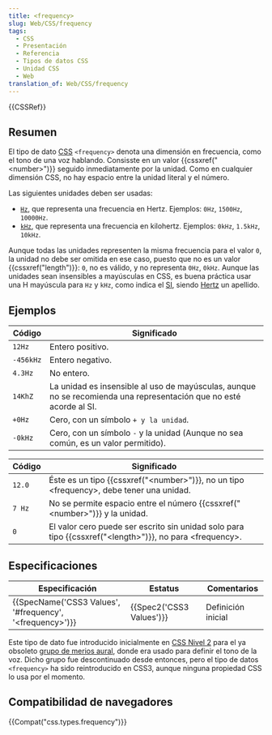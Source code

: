 ```yaml
---
title: <frequency>
slug: Web/CSS/frequency
tags:
  - CSS
  - Presentación
  - Referencia
  - Tipos de datos CSS
  - Unidad CSS
  - Web
translation_of: Web/CSS/frequency
---
```

{{CSSRef}}

## Resumen

El tipo de dato [CSS](/es/docs/Web/CSS) `<frequency>` denota una dimensión en frecuencia, como el tono de una voz hablando. Consisste en un valor {{cssxref("&lt;number&gt;")}} seguido inmediatamente por la unidad. Como en cualquier dimensión CSS, no hay espacio entre la unidad literal y el número.

Las siguientes unidades deben ser usadas:

- [`Hz`](), que representa una frecuencia en Hertz. Ejemplos: `0Hz`, `1500Hz`, `10000Hz`.
- [`kHz`](), que representa una frecuencia en kilohertz. Ejemplos: `0kHz`, `1.5kHz`, `10kHz`.

Aunque todas las unidades representen la misma frecuencia para el valor `0`, la unidad no debe ser omitida en ese caso, puesto que no es un valor {{cssxref("length")}}: `0`, no es válido, y no representa `0Hz`, `0kHz`. Aunque las unidades sean insensibles a mayúsculas en CSS, es buena práctica usar una H mayúscula para `Hz` y `kHz`, como indica el [SI](https://es.wikipedia.org/wiki/Sistema_Internacional_de_Unidades), siendo [Hertz](http://en.wikipedia.org/wiki/Heinrich_Hertz) un apellido.

## Ejemplos

| Código    | Significado                                                                                                        |
| --------- | ------------------------------------------------------------------------------------------------------------------ |
| `12Hz`    | Entero positivo.                                                                                                   |
| `-456kHz` | Entero negativo.                                                                                                   |
| `4.3Hz`   | No entero.                                                                                                         |
| `14KhZ`   | La unidad es insensible al uso de mayúsculas, aunque no se recomienda una representación que no esté acorde al SI. |
| `+0Hz`    | Cero, con un símbolo `+ y la unidad`.                                                                              |
| `-0kHz`   | Cero, con un símbolo `-` y la unidad (Aunque no sea común, es un valor permitido).                                 |

| Código | Significado                                                                                                               |
| ------ | ------------------------------------------------------------------------------------------------------------------------- |
| `12.0` | Éste es un tipo {{cssxref("&lt;number&gt;")}}, no un tipo \<frequency>, debe tener una unidad.                 |
| `7 Hz` | No se permite espacio entre el número {{cssxref("&lt;number&gt;")}} y la unidad.                               |
| `0`    | El valor cero puede ser escrito sin unidad solo para tipo {{cssxref("&lt;length&gt;")}}, no para \<frequency>. |

## Especificaciones

| Especificación                                                                       | Estatus                          | Comentarios        |
| ------------------------------------------------------------------------------------ | -------------------------------- | ------------------ |
| {{SpecName('CSS3 Values', '#frequency', '&lt;frequency&gt;')}} | {{Spec2('CSS3 Values')}} | Definición inicial |

Este tipo de dato fue introducido inicialmente en [CSS Nivel 2](http://www.w3.org/TR/CSS2/) para el ya obsoleto [grupo de merios aural](/en/CSS/Aural), donde era usado para definir el tono de la voz. Dicho grupo fue descontinuado desde entonces, pero el tipo de datos `<frequency>` ha sido reintroducido en CSS3, aunque ninguna propiedad CSS lo usa por el momento.

## Compatibilidad de navegadores

{{Compat("css.types.frequency")}}
